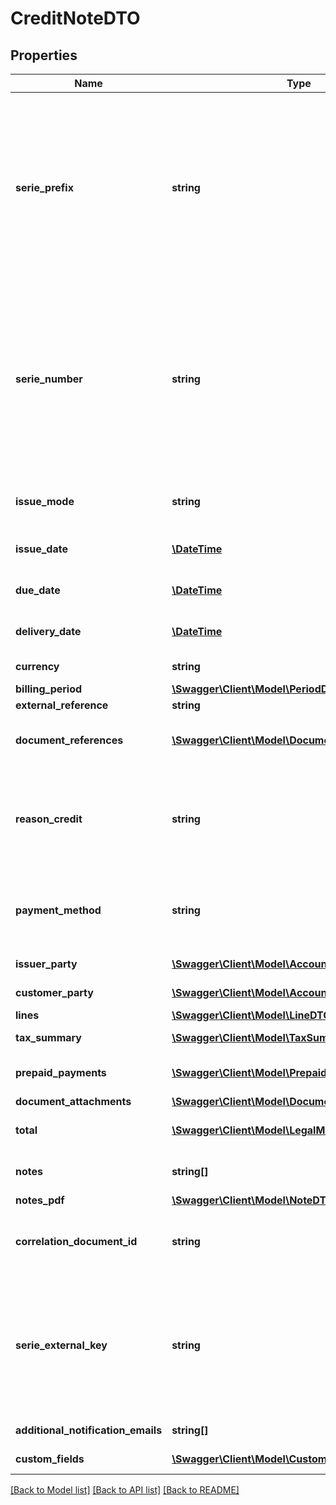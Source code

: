 # CreditNoteDTO

## Properties
Name | Type | Description | Notes
------------ | ------------- | ------------- | -------------
**serie_prefix** | **string** | If the serie selected by SerieExternalKey is Autoincrement, this field must bem empty.  The document number will be assigned by the system.  Id the serie selected by SerieExternalKey is not Autoincrement, the prefix must be present.  Serie validations will be applied. | [optional] 
**serie_number** | **string** | If the serie selected by SerieExternalKey is Autoincrement, this field must bem empty.  The document number will be assigned by the system.  Id the serie selected by SerieExternalKey is not Autoincrement, the SerieNumber must be present.  Serie validations will be applied. | [optional] 
**issue_mode** | **string** | Issue Mode. The value must be one of this [&#39;Electronic&#39;, &#39;ByComputer&#39;] | 
**issue_date** | [**\DateTime**](\DateTime.md) | Date issue of credit note. Format {yyyy-mm-dd} | 
**due_date** | [**\DateTime**](\DateTime.md) | Credit Note due date. Format {yyyy-mm-dd} | 
**delivery_date** | [**\DateTime**](\DateTime.md) | Credit Note Delivery Date. Format {yyyy-mm-dd} | 
**currency** | **string** | Currency code. Colombia is &#39;COP&#39; | 
**billing_period** | [**\Swagger\Client\Model\PeriodDTO**](PeriodDTO.md) | Billing Period | 
**external_reference** | **string** | External Reference | [optional] 
**document_references** | [**\Swagger\Client\Model\DocumentReferenceDTO[]**](DocumentReferenceDTO.md) | Documents(Sales Invoice, Exportation Invoice) refered to the credit note | 
**reason_credit** | **string** | Reason Credit. The value must be one of this [&#39;ReturnGoods&#39;, &#39;CancellationInvoice&#39;, &#39;TotalReduction&#39;, &#39;TotalDiscount&#39;, &#39;Termination&#39;, &#39;Others&#39;] | 
**payment_method** | **string** | Bill payment method.  The value must be one of this [&#39;Cash&#39;, &#39;Cheque&#39;, &#39;Bank&#39;, &#39;Transfer&#39;, &#39;BankDeposit&#39;] | [optional] 
**issuer_party** | [**\Swagger\Client\Model\AccountingPartyDTO**](AccountingPartyDTO.md) | Data required of issuer to bill | 
**customer_party** | [**\Swagger\Client\Model\AccountingPartyDTO**](AccountingPartyDTO.md) | Data required of customer to bill | 
**lines** | [**\Swagger\Client\Model\LineDTO[]**](LineDTO.md) | Credit note lines | 
**tax_summary** | [**\Swagger\Client\Model\TaxSummaryDTO[]**](TaxSummaryDTO.md) | Information used to report a tax withheld | 
**prepaid_payments** | [**\Swagger\Client\Model\PrepaidPaymentDTO[]**](PrepaidPaymentDTO.md) | Information on the prepaid amount and date | [optional] 
**document_attachments** | [**\Swagger\Client\Model\DocumentAttachmentDTO[]**](DocumentAttachmentDTO.md) |  | [optional] 
**total** | [**\Swagger\Client\Model\LegalMonetaryTotalDTO**](LegalMonetaryTotalDTO.md) | Relating to the total amounts applicable to the credit note | 
**notes** | **string[]** | Additional information: Free text on the document | [optional] 
**notes_pdf** | [**\Swagger\Client\Model\NoteDTO[]**](NoteDTO.md) |  | [optional] 
**correlation_document_id** | **string** | Unique identifier for the document. This Id is used to prevent document duplication. | 
**serie_external_key** | **string** | Unique identifier for the serie. This identifier is generated by the system when the serie is created  and must be sent back on document creation to select wich serie will be used | 
**additional_notification_emails** | **string[]** | List of adicional emails to be notified | [optional] 
**custom_fields** | [**\Swagger\Client\Model\CustomFieldDTO[]**](CustomFieldDTO.md) | Document Custom Fields | [optional] 

[[Back to Model list]](../README.md#documentation-for-models) [[Back to API list]](../README.md#documentation-for-api-endpoints) [[Back to README]](../README.md)


